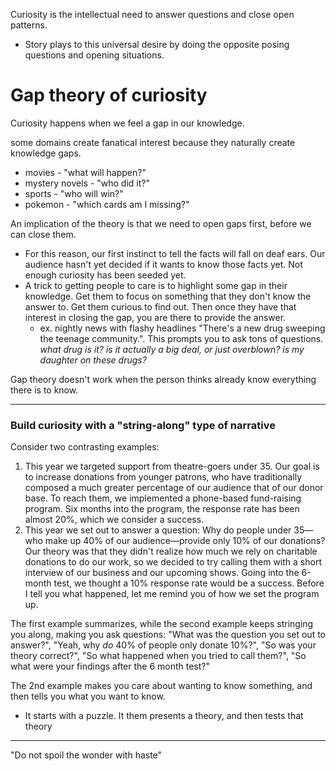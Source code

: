 
Curiosity is the intellectual need to answer questions and close open patterns. 
- Story plays to this universal desire by doing the opposite posing questions and opening situations.

# Gap theory of curiosity
Curiosity happens when we feel a gap in our knowledge.

some domains create fanatical interest because they naturally create knowledge gaps.
- movies - "what will happen?"
- mystery novels - "who did it?"
- sports - "who will win?"
- pokemon - "which cards am I missing?"

An implication of the theory is that we need to open gaps first, before we can close them.
- For this reason, our first instinct to tell the facts will fall on deaf ears. Our audience hasn't yet decided if it wants to know those facts yet. Not enough curiosity has been seeded yet.
- A trick to getting people to care is to highlight some gap in their knowledge. Get them to focus on something that they don't know the answer to. Get them curious to find out. Then once they have that interest in closing the gap, you are there to provide the answer. 
	- ex. nightly news with flashy headlines "There's a new drug sweeping the teenage community.". This prompts you to ask tons of questions. *what drug is it?* *is it actually a big deal, or just overblown?* *is my daughter on these drugs?*

Gap theory doesn't work when the person thinks already know everything there is to know.

* * *

### Build curiosity with a "string-along" type of narrative
Consider two contrasting examples:
1. This year we targeted support from theatre-goers under 35. Our goal
	is to increase donations from younger patrons, who have traditionally composed a much greater percentage of our audience that of our donor base. To reach them, we implemented a phone-based fund-raising program. Six months into the program, the response rate has been almost 20%, which we consider a success.
2. This year we set out to answer a question: Why do people under 35— who make up 40% of our audience—provide only 10% of our donations? Our theory was that they didn't realize how much we rely on charitable donations to do our work, so we decided to try calling them with a short interview of our business and our upcoming shows. Going into the 6-month test, we thought a 10% response rate would be a success. Before I tell you what happened, let me remind you of how we set the program up.

The first example summarizes, while the second example keeps stringing you along, making you ask questions: "What was the question you set out to answer?", "Yeah, why *do* 40% of people only donate 10%?", "So was your theory correct?", "So what happened when you tried to call them?", "So what were your findings after the 6 month test?"

The 2nd example makes you care about wanting to know something, and then tells you what you want to know.
- It starts with a puzzle. It them presents a theory, and then tests that theory

* * *

"Do not spoil the wonder with haste"